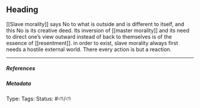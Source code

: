 ## Heading # 

[[Slave morality]] says No to what is outside and is different to itself, and this No is its creative deed. Its inversion of [[master morality]] and its need to direct one’s view outward instead of back to themselves is of the essence of [[resentment]]. in order to exist, slave morality always first needs a hostile external world. There every action is but a reaction.

___

##### References



##### Metadata

Type: 
Tags:
Status: #⛅️/⛅️